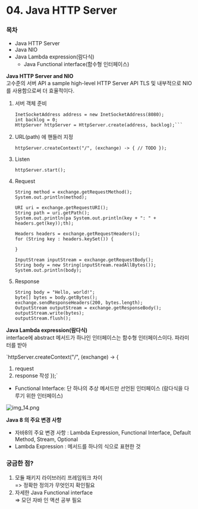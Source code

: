 # 04. Java HTTP Server

### 목차
* Java HTTP Server
* Java NIO
* Java Lambda expression(람다식)
    - Java Functional interface(함수형 인터페이스)


**Java HTTP Server and NIO** <br>
고수준의 서버 API a sample high-level HTTP Server API
TLS 및 내부적으로 NIO를 사용함으로써 더 효율적이다.

1. 서버 객체 준비
   ```
   InetSocketAddress address = new InetSocketAddress(8080);
   int backlog = 0;
   HttpServer httpServer = HttpServer.create(address, backlog);```
2. URL(path) 에 핸들러 지정

    `httpServer.createContext("/", (exchange) -> {
// TODO
});`

3. Listen

    `httpServer.start();`

4. Request

    ``` 
    String method = exchange.getRequestMethod();
    System.out.println(method);

    URI uri = exchange.getRequestURI();
    String path = uri.getPath();
    System.out.println(pa System.out.println(key + ": " + headers.get(key));th);
    
    Headers headers = exchange.getRequestHeaders();
    for (String key : headers.keySet()) {
   
    }
    
    InputStream inputStream = exchange.getRequestBody();
    String body = new String(inputStream.readAllBytes());
    System.out.println(body);
    ```
5. Response
    ```
   String body = "Hello, world!";
    byte[] bytes = body.getBytes();
    exchange.sendResponseHeaders(200, bytes.length);
    OutputStream outputStream = exchange.getResponseBody();
    outputStream.write(bytes);
    outputStream.flush();

**Java Lambda expression(람다식)** <br>
interface에 abstract 메서드가 하나인 인터페이스는 함수형 인터페이스이다.
파라미터를 받아

`httpServer.createContext("/", (exchange) -> {
 1. request
 2. response 작성
});`

- Functional Interface: 단 하나의 추상 메서드만 선언된 인터페이스 (람다식을 다루기 위한 인터페이스)

![img_14.png](img_14.png)

**Java 8 의 주요 변경 사항**
- 자바8의 주요 변경 사항 : Lambda Expression, Functional Interface, Default Method, Stream, Optional
- Lambda Expression : 메서드를 하나의 식으로 표현한 것

### 궁금한 점?
1. 모듈 패키지 라이브러리 프레임워크 차이 <br>
=> 정확한 정의가 무엇인지 확인필요
2. 자세한 Java Functional interface <br>
=> 모던 자바 인 액션 공부 필요

